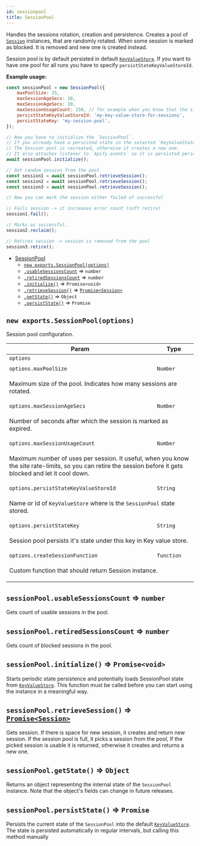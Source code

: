 ```yaml
---
id: sessionpool
title: SessionPool
---
```


<a name="SessionPool"></a>

Handles the sessions rotation, creation and persistence. Creates a pool of [`Session`](session) instances, that are randomly rotated. When some
session is marked as blocked. It is removed and new one is created instead.

Session pool is by default persisted in default [`KeyValueStore`](keyvaluestore). If you want to have one pool for all runs you have to specify
`persistStateKeyValueStoreId`.

**Example usage:**

```javascript
const sessionPool = new SessionPool({
    maxPoolSize: 25,
    maxSessionAgeSecs: 10,
    maxSessionAgeSecs: 10,
    maxSessionUsageCount: 150, // for example when you know that the site blocks after 150 requests.
    persistStateKeyValueStoreId: 'my-key-value-store-for-sessions',
    persistStateKey: 'my-session-pool',
});

// Now you have to initialize the `SessionPool`.
// If you already have a persisted state in the selected `KeyValueState`.
// The Session pool is recreated, otherwise it creates a new one.
// It also attaches listener to `Apify.events` so it is persisted periodically and not after every change.
await sessionPool.initialize();

// Get random session from the pool
const session1 = await sessionPool.retrieveSession();
const session2 = await sessionPool.retrieveSession();
const session3 = await sessionPool.retrieveSession();

// Now you can mark the session either failed of successful

// Fails session -> it increases error count (soft retire)
session1.fail();

// Marks as successful.
session2.reclaim();

// Retires session -> session is removed from the pool
session3.retire();
```

-   [SessionPool](sessionpool)
    -   [`new exports.SessionPool(options)`](#new_SessionPool_new)
    -   [`.usableSessionsCount`](#SessionPool+usableSessionsCount) ⇒ `number`
    -   [`.retiredSessionsCount`](#SessionPool+retiredSessionsCount) ⇒ `number`
    -   [`.initialize()`](#SessionPool+initialize) ⇒ `Promise<void>`
    -   [`.retrieveSession()`](#SessionPool+retrieveSession) ⇒ [`Promise<Session>`](session)
    -   [`.getState()`](#SessionPool+getState) ⇒ `Object`
    -   [`.persistState()`](#SessionPool+persistState) ⇒ `Promise`

<a name="new_SessionPool_new"></a>

## `new exports.SessionPool(options)`

Session pool configuration.

<table>
<thead>
<tr>
<th>Param</th><th>Type</th>
</tr>
</thead>
<tbody>
<tr>
<td><code>options</code></td><td></td>
</tr>
<tr>
<td colspan="3"></td></tr><tr>
<td><code>options.maxPoolSize</code></td><td><code>Number</code></td>
</tr>
<tr>
<td colspan="3"><p>Maximum size of the pool.
Indicates how many sessions are rotated.</p>
</td></tr><tr>
<td><code>options.maxSessionAgeSecs</code></td><td><code>Number</code></td>
</tr>
<tr>
<td colspan="3"><p>Number of seconds after which the session is marked as expired.</p>
</td></tr><tr>
<td><code>options.maxSessionUsageCount</code></td><td><code>Number</code></td>
</tr>
<tr>
<td colspan="3"><p>Maximum number of uses per session.
It useful, when you know the site rate-limits, so you can retire the session before it gets blocked and let it cool down.</p>
</td></tr><tr>
<td><code>options.persistStateKeyValueStoreId</code></td><td><code>String</code></td>
</tr>
<tr>
<td colspan="3"><p>Name or Id of <code>KeyValueStore</code> where is the <code>SessionPool</code> state stored.</p>
</td></tr><tr>
<td><code>options.persistStateKey</code></td><td><code>String</code></td>
</tr>
<tr>
<td colspan="3"><p>Session pool persists it&#39;s state under this key in Key value store.</p>
</td></tr><tr>
<td><code>options.createSessionFunction</code></td><td><code>function</code></td>
</tr>
<tr>
<td colspan="3"><p>Custom function that should return Session instance.</p>
</td></tr></tbody>
</table>
<a name="SessionPool+usableSessionsCount"></a>

## `sessionPool.usableSessionsCount` ⇒ `number`

Gets count of usable sessions in the pool.

<a name="SessionPool+retiredSessionsCount"></a>

## `sessionPool.retiredSessionsCount` ⇒ `number`

Gets count of blocked sessions in the pool.

<a name="SessionPool+initialize"></a>

## `sessionPool.initialize()` ⇒ `Promise<void>`

Starts periodic state persistence and potentially loads SessionPool state from [`KeyValueStore`](keyvaluestore). This function must be called before
you can start using the instance in a meaningful way.

<a name="SessionPool+retrieveSession"></a>

## `sessionPool.retrieveSession()` ⇒ [`Promise<Session>`](session)

Gets session. If there is space for new session, it creates and return new session. If the session pool is full, it picks a session from the pool, If
the picked session is usable it is returned, otherwise it creates and returns a new one.

<a name="SessionPool+getState"></a>

## `sessionPool.getState()` ⇒ `Object`

Returns an object representing the internal state of the `SessionPool` instance. Note that the object's fields can change in future releases.

<a name="SessionPool+persistState"></a>

## `sessionPool.persistState()` ⇒ `Promise`

Persists the current state of the `SessionPool` into the default [`KeyValueStore`](keyvaluestore). The state is persisted automatically in regular
intervals, but calling this method manually
